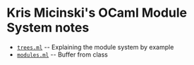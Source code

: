 # Kris Micinski's OCaml Module System notes

- [`trees.ml`](trees.ml) -- Explaining the module system by example
- [`modules.ml`](modules.ml) -- Buffer from class
